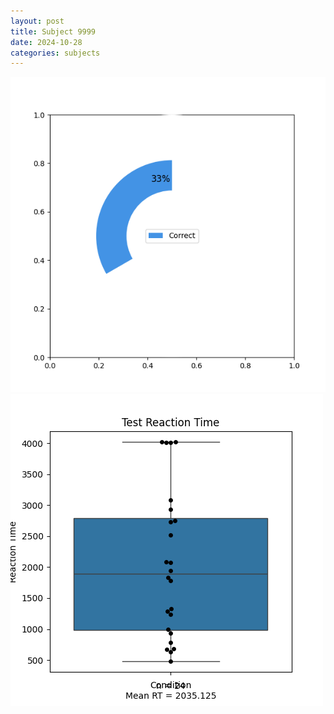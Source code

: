 ```yaml
---
layout: post
title: Subject 9999
date: 2024-10-28
categories: subjects
---
```


![](data/9999/run-18/9999_FN_acc_test.png)
![](data/9999/run-18/9999_FN_rt.png)
